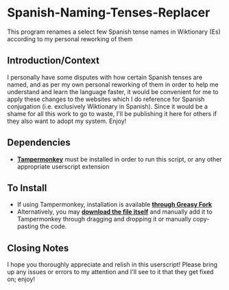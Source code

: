# Spanish-Naming-Tenses-Replacer
This program renames a select few Spanish tense names in Wiktionary (Es) according to my personal reworking of them

## Introduction/Context

I personally have some disputes with how certain Spanish tenses are named, and as per my own personal reworking of them in order to help me understand and learn the language faster, it would be convenient for me to apply these changes to the websites which I do reference for Spanish conjugation (i.e. exclusively Wiktionary in Spanish). Since it would be a shame for all this work to go to waste, I'll be publishing it here for others if they also want to adopt my system. Enjoy!

## Dependencies

* **[Tampermonkey](https://www.tampermonkey.net/)** must be installed in order to run this script, or any other appropriate userscript extension

## To Install

* If using Tampermonkey, installation is available **[through Greasy Fork](https://greasyfork.org/en/scripts/453152-spanish-naming-tenses-replacer)**
* Alternatively, you may **[download the file itself](https://github.com/Michael-D-Santos/Spanish-Naming-Tenses-Replacer/blob/main/spanish%20reformer.js)** and manually add it to Tampermonkey through dragging and dropping it or manually copy-pasting the code.

## Closing Notes

I hope you thoroughly appreciate and relish in this userscript! Please bring up any issues or errors to my attention and I'll see to it that they get fixed on; enjoy!
